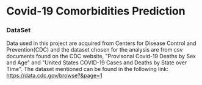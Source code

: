 # Covid-19 Comorbidities Prediction

### DataSet 

Data used in this project are acquired from Centers for Disease Control and Prevention(CDC) and the dataset chosen for the analysis are from csv documents found on the CDC website, "Provisonal Covid-19 Deaths by Sex and Age" and "United States COVID-19 Cases and Deaths by State over Time". The dataset mentioned can be found in the following link: https://data.cdc.gov/browse?&page=1
